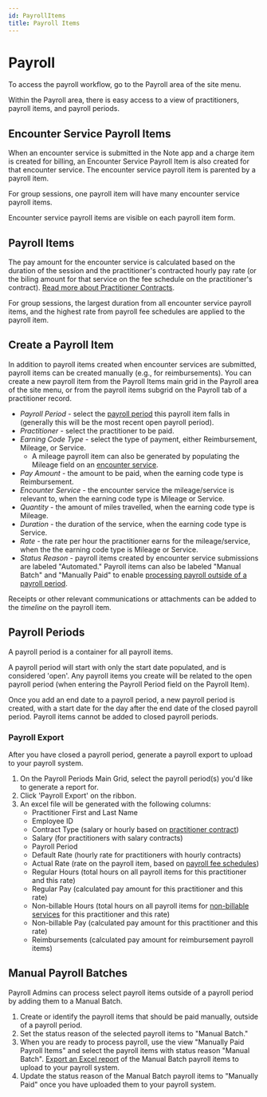```yaml
---
id: PayrollItems
title: Payroll Items
---
```


# Payroll

To access the payroll workflow, go to the Payroll area of the site menu.

Within the Payroll area, there is easy access to a view of practitioners, payroll items, and payroll periods.

## Encounter Service Payroll Items

When an encounter service is submitted in the Note app and a charge item is created for billing, an Encounter Service Payroll Item is also created for that encounter service. The encounter service payroll item is parented by a payroll item.

For group sessions, one payroll item will have many encounter service payroll items.

Encounter service payroll items are visible on each payroll item form.

## Payroll Items

The pay amount for the encounter service is calculated based on the duration of the session and the practitioner's contracted hourly pay rate (or the biling amount for that service on the fee schedule on the practitioner's contract). [Read more about Practitioner Contracts](../Payroll/Contracts.md).

For group sessions, the largest duration from all encounter service payroll items, and the highest rate from payroll fee schedules are applied to the payroll item.

## Create a Payroll Item

In addition to payroll items created when encounter services are submitted, payroll items can be created manually (e.g., for reimbursements). You can create a new payroll item from the Payroll Items main grid in the Payroll area of the site menu, or from the payroll items subgrid on the Payroll tab of a practitioner record.

- *Payroll Period* - select the [payroll period](#payroll-periods) this payroll item falls in (generally this will be the most recent open payroll period).
- *Practitioner* - select the practitioner to be paid.
- *Earning Code Type* - select the type of payment, either Reimbursement, Mileage, or Service.
    - A mileage payroll item can also be generated by populating the Mileage field on an [encounter service](../Scheduling/SingleEncounters.md/#encounter-services).
- *Pay Amount* - the amount to be paid, when the earning code type is Reimbursement.
- *Encounter Service* - the encounter service the mileage/service is relevant to, when the earning code type is Mileage or Service.
- *Quantity* - the amount of miles travelled, when the earning code type is Mileage.
- *Duration* - the duration of the service, when the earning code type is Service.
- *Rate* - the rate per hour the practitioner earns for the mileage/service, when the the earning code type is Mileage or Service.
- *Status Reason* - payroll items created by encounter service submissions are labeled "Automated." Payroll items can also be labeled "Manual Batch" and "Manually Paid" to enable [processing payroll outside of a payroll period](../Payroll/PayrollItems.md/#manual-payroll-batches).

Receipts or other relevant communications or attachments can be added to the *timeline* on the payroll item.


## Payroll Periods

A payroll period is a container for all payroll items. 

A payroll period will start with only the start date populated, and is considered 'open'. Any payroll items you create will be related to the open payroll period (when entering the Payroll Period field on the Payroll Item).

Once you add an end date to a payroll period, a new payroll period is created, with a start date for the day after the end date of the closed payroll period. Payroll items cannot be added to closed payroll periods.

### Payroll Export
After you have closed a payroll period, generate a payroll export to upload to your payroll system.

1. On the Payroll Periods Main Grid, select the payroll period(s) you'd like to generate a report for.
2. Click 'Payroll Export' on the ribbon.
3. An excel file will be generated with the following columns:
    - Practitioner First and Last Name
    - Employee ID
    - Contract Type (salary or hourly based on [practitioner contract](../Payroll/Contracts.md))
    - Salary (for practitioners with salary contracts)
    - Payroll Period 
    - Default Rate (hourly rate for practitioners with hourly contracts)
    - Actual Rate (rate on the payroll item, based on [payroll fee schedules](../AdminSetup/FeeSchedules.md/#payroll-fee-schedules))
    - Regular Hours (total hours on all payroll items for this practitioner and this rate)
    - Regular Pay (calculated pay amount for this practitioner and this rate)
    - Non-billable Hours (total hours on all payroll items for [non-billable services](../AdminSetup/HealthcareService.md) for this practitioner and this rate)
    - Non-billable Pay (calculated pay amount for this practitioner and this rate)
    - Reimbursements (calculated pay amount for reimbursement payroll items)


## Manual Payroll Batches

Payroll Admins can process select payroll items outside of a payroll period by adding them to a Manual Batch.

1. Create or identify the payroll items that should be paid manually, outside of a payroll period.
2. Set the status reason of the selected payroll items to "Manual Batch."
3. When you are ready to process payroll, use the view "Manually Paid Payroll Items" and select the payroll items with status reason "Manual Batch". [Export an Excel report](../Overview/ViewsCharts#export-to-excel) of the Manual Batch payroll items to upload to your payroll system. 
4. Update the status reason of the Manual Batch payroll items to "Manually Paid" once you have uploaded them to your payroll system.